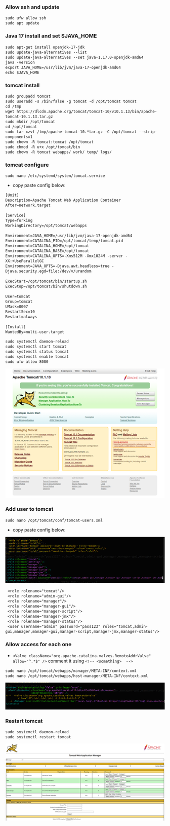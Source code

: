 ### Allow ssh and update

```shell
sudo ufw allow ssh
sudo apt update
```

### Java 17 install and set $JAVA_HOME
```shell
sudo apt-get install openjdk-17-jdk
sudo update-java-alternatives --list
sudo update-java-alternatives --set java-1.17.0-openjdk-amd64
java -version
export JAVA_HOME=/usr/lib/jvm/java-17-openjdk-amd64
echo $JAVA_HOME
```

### tomcat install
```shell
sudo groupadd tomcat
sudo useradd -s /bin/false -g tomcat -d /opt/tomcat tomcat
cd /tmp
wget https://dlcdn.apache.org/tomcat/tomcat-10/v10.1.13/bin/apache-tomcat-10.1.13.tar.gz
sudo mkdir /opt/tomcat
cd /opt/tomcat
sudo tar xzvf /tmp/apache-tomcat-10.*tar.gz -C /opt/tomcat --strip-components=1
sudo chown -R tomcat:tomcat /opt/tomcat
sudo chmod -R u+x /opt/tomcat/bin
sudo chown -R tomcat webapps/ work/ temp/ logs/
```

### tomcat configure

```shell
sudo nano /etc/systemd/system/tomcat.service
```
- copy paste config below:
 
```text
[Unit]
Description=Apache Tomcat Web Application Container
After=network.target

[Service]
Type=forking
WorkingDirectory=/opt/tomcat/webapps

Environment=JAVA_HOME=/usr/lib/jvm/java-17-openjdk-amd64
Environment=CATALINA_PID=/opt/tomcat/temp/tomcat.pid
Environment=CATALINA_HOME=/opt/tomcat
Environment=CATALINA_BASE=/opt/tomcat
Environment=CATALINA_OPTS=-Xms512M -Xmx1024M -server -XX:+UseParallelGC
Environment=JAVA_OPTS=-Djava.awt.headless=true -Djava.security.egd=file:/dev/v/urandom

ExecStart=/opt/tomcat/bin/startup.sh
ExecStop=/opt/tomcat/bin/shutdown.sh

User=tomcat
Group=tomcat
UMask=0007
RestartSec=10
Restart=always

[Install]
WantedBy=multi-user.target
```

```shell
sudo systemctl daemon-reload
sudo systemctl start tomcat
sudo systemctl status tomcat
sudo systemctl enable tomcat
sudo ufw allow 8080
```


![img.png](images/img3.png)



### Add user to tomcat
```shell
sudo nano /opt/tomcat/conf/tomcat-users.xml
```
- copy paste config below:

![img.png](images/img.png)

```text
 <role rolename="tomcat"/>
 <role rolename="admin-gui"/>
 <role rolename="manager"/>
 <role rolename="manager-gui"/>
 <role rolename="manager-script"/>
 <role rolename="manager-jmx"/>
 <role rolename="manager-status"/>
 <user username="admin" password="pass123" roles="tomcat,admin-gui,manager,manager-gui,manager-script,manager-jmx,manager-status"/>
```

### Allow access for each one

- `<Valve className="org.apache.catalina.valves.RemoteAddrValve" allow="^.*$" />` comment it using `<!-- <something>  -->`

```shell
sudo nano /opt/tomcat/webapps/manager/META-INF/context.xml
sudo nano /opt/tomcat/webapps/host-manager/META-INF/context.xml
```

![img.png](images/img2.png)


### Restart tomcat
```shell
sudo systemctl daemon-reload
sudo systemctl restart tomcat
```

![img.png](images/img4.png)







